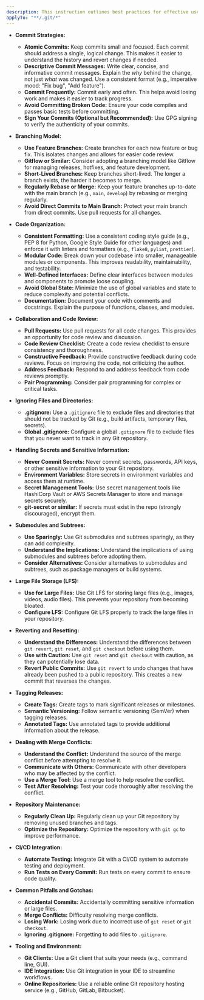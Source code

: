 ```yaml
---
description: This instruction outlines best practices for effective use of Git, including code organization, commit strategies, branching models, and collaborative workflows.
applyTo: "**/.git/*"
---
```

- **Commit Strategies:**
  - **Atomic Commits:** Keep commits small and focused. Each commit should address a single, logical change. This makes it easier to understand the history and revert changes if needed.
  - **Descriptive Commit Messages:** Write clear, concise, and informative commit messages. Explain the *why* behind the change, not just *what* was changed. Use a consistent format (e.g., imperative mood: "Fix bug", "Add feature").
  - **Commit Frequently:** Commit early and often. This helps avoid losing work and makes it easier to track progress.
  - **Avoid Committing Broken Code:** Ensure your code compiles and passes basic tests before committing.
  - **Sign Your Commits (Optional but Recommended):** Use GPG signing to verify the authenticity of your commits.

- **Branching Model:**
  - **Use Feature Branches:** Create branches for each new feature or bug fix. This isolates changes and allows for easier code review.
  - **Gitflow or Similar:** Consider adopting a branching model like Gitflow for managing releases, hotfixes, and feature development.
  - **Short-Lived Branches:** Keep branches short-lived. The longer a branch exists, the harder it becomes to merge.
  - **Regularly Rebase or Merge:** Keep your feature branches up-to-date with the main branch (e.g., `main`, `develop`) by rebasing or merging regularly.
  - **Avoid Direct Commits to Main Branch:**  Protect your main branch from direct commits.  Use pull requests for all changes.

- **Code Organization:**
  - **Consistent Formatting:**  Use a consistent coding style guide (e.g., PEP 8 for Python, Google Style Guide for other languages) and enforce it with linters and formatters (e.g., `flake8`, `pylint`, `prettier`).
  - **Modular Code:** Break down your codebase into smaller, manageable modules or components. This improves readability, maintainability, and testability.
  - **Well-Defined Interfaces:**  Define clear interfaces between modules and components to promote loose coupling.
  - **Avoid Global State:** Minimize the use of global variables and state to reduce complexity and potential conflicts.
  - **Documentation:** Document your code with comments and docstrings. Explain the purpose of functions, classes, and modules.

- **Collaboration and Code Review:**
  - **Pull Requests:** Use pull requests for all code changes. This provides an opportunity for code review and discussion.
  - **Code Review Checklist:** Create a code review checklist to ensure consistency and thoroughness.
  - **Constructive Feedback:** Provide constructive feedback during code reviews. Focus on improving the code, not criticizing the author.
  - **Address Feedback:** Respond to and address feedback from code reviews promptly.
  - **Pair Programming:** Consider pair programming for complex or critical tasks.

- **Ignoring Files and Directories:**
  - **.gitignore:** Use a `.gitignore` file to exclude files and directories that should not be tracked by Git (e.g., build artifacts, temporary files, secrets).
  - **Global .gitignore:** Configure a global `.gitignore` file to exclude files that you never want to track in any Git repository.

- **Handling Secrets and Sensitive Information:**
  - **Never Commit Secrets:** Never commit secrets, passwords, API keys, or other sensitive information to your Git repository.
  - **Environment Variables:** Store secrets in environment variables and access them at runtime.
  - **Secret Management Tools:** Use secret management tools like HashiCorp Vault or AWS Secrets Manager to store and manage secrets securely.
  - **git-secret or similar:** If secrets must exist in the repo (strongly discouraged), encrypt them.

- **Submodules and Subtrees:**
  - **Use Sparingly:** Use Git submodules and subtrees sparingly, as they can add complexity.
  - **Understand the Implications:** Understand the implications of using submodules and subtrees before adopting them.
  - **Consider Alternatives:** Consider alternatives to submodules and subtrees, such as package managers or build systems.

- **Large File Storage (LFS):**
  - **Use for Large Files:** Use Git LFS for storing large files (e.g., images, videos, audio files).  This prevents your repository from becoming bloated.
  - **Configure LFS:** Configure Git LFS properly to track the large files in your repository.

- **Reverting and Resetting:**
  - **Understand the Differences:** Understand the differences between `git revert`, `git reset`, and `git checkout` before using them.
  - **Use with Caution:** Use `git reset` and `git checkout` with caution, as they can potentially lose data.
  - **Revert Public Commits:** Use `git revert` to undo changes that have already been pushed to a public repository. This creates a new commit that reverses the changes.

- **Tagging Releases:**
  - **Create Tags:** Create tags to mark significant releases or milestones.
  - **Semantic Versioning:** Follow semantic versioning (SemVer) when tagging releases.
  - **Annotated Tags:** Use annotated tags to provide additional information about the release.

- **Dealing with Merge Conflicts:**
  - **Understand the Conflict:** Understand the source of the merge conflict before attempting to resolve it.
  - **Communicate with Others:** Communicate with other developers who may be affected by the conflict.
  - **Use a Merge Tool:** Use a merge tool to help resolve the conflict.
  - **Test After Resolving:** Test your code thoroughly after resolving the conflict.

- **Repository Maintenance:**
  - **Regularly Clean Up:** Regularly clean up your Git repository by removing unused branches and tags.
  - **Optimize the Repository:** Optimize the repository with `git gc` to improve performance.

- **CI/CD Integration:**
  - **Automate Testing:** Integrate Git with a CI/CD system to automate testing and deployment.
  - **Run Tests on Every Commit:** Run tests on every commit to ensure code quality.

- **Common Pitfalls and Gotchas:**
  - **Accidental Commits:** Accidentally committing sensitive information or large files.
  - **Merge Conflicts:** Difficulty resolving merge conflicts.
  - **Losing Work:** Losing work due to incorrect use of `git reset` or `git checkout`.
  - **Ignoring .gitignore:** Forgetting to add files to `.gitignore`.

- **Tooling and Environment:**
  - **Git Clients:** Use a Git client that suits your needs (e.g., command line, GUI).
  - **IDE Integration:** Use Git integration in your IDE to streamline workflows.
  - **Online Repositories:** Use a reliable online Git repository hosting service (e.g., GitHub, GitLab, Bitbucket).